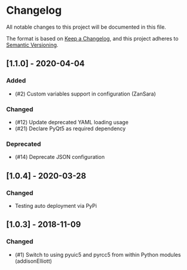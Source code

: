 # Changelog
All notable changes to this project will be documented in this file.

The format is based on [Keep a Changelog](https://keepachangelog.com/en/1.0.0/),
and this project adheres to [Semantic Versioning](https://semver.org/spec/v2.0.0.html).

## [1.1.0] - 2020-04-04
### Added
 - (#2) Custom variables support in configuration (ZanSara)

### Changed
 - (#12) Update deprecated YAML loading usage
 - (#21) Declare PyQt5 as required dependency

### Deprecated
 - (#14) Deprecate JSON configuration

## [1.0.4] - 2020-03-28
### Changed
 - Testing auto deployment via PyPi

## [1.0.3] - 2018-11-09
### Changed
 - (#1) Switch to using pyuic5 and pyrcc5 from within Python modules (addisonElliott)